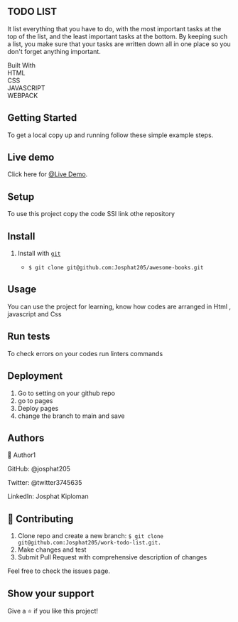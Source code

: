 ## **TODO  LIST**
It list everything that you have to do, with the most important tasks at the top of the list, and the least important tasks at the bottom. By keeping such a list, you make sure that your tasks are written down all in one place so you don't forget anything important.<br />

Built With<br />
HTML<br />
CSS<br />
JAVASCRIPT<br />
WEBPACK<br />

## **Getting Started**


To get a local copy up and running follow these simple example steps.<br /> 
## **Live demo** 
Click here for  [@Live Demo](  https://josphat205.github.io/Daily-to-list/). 
 
## **Setup**   
To use this project copy the code SSl link othe repository<br />
## Install
1. Install with [`git`](git@github.com:Josphat205/work-todo-list.git)

   - `$ git clone git@github.com:Josphat205/awesome-books.git`
## **Usage**
You can use the project for learning, know how codes are arranged in Html , javascript and Css
## **Run tests**
To check errors on your codes run linters commands<br />
## **Deployment**
1. Go to setting on your github repo
2. go to pages
3. Deploy pages
4. change the branch to main and save
## **Authors**
👤 Author1

GitHub: @josphat205<br />


Twitter: @twitter3745635<br />


LinkedIn: Josphat Kiploman<br />

## **🤝 Contributing**
1. Clone repo and create a new branch: `$ git clone git@github.com:Josphat205/work-todo-list.git.`
2. Make changes and test
3. Submit Pull Request with comprehensive description of changes

Feel free to check the issues page.<br />

## **Show your support**
Give a ⭐️ if you like this project!
